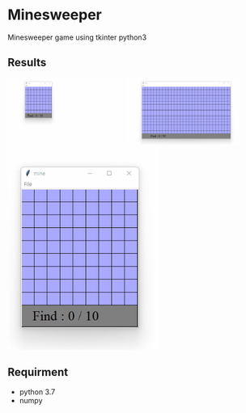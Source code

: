# Minesweeper    
Minesweeper game using tkinter python3
## Results    
 <img src="./imgs/img2.gif" width="45%" height="45%"/> <img src="./imgs/img3.gif" width="45%" height="45%"/>
 <img src="./imgs/img1.gif" width="60%" height="60%"/> 

## Requirment
 * python 3.7
 * numpy
